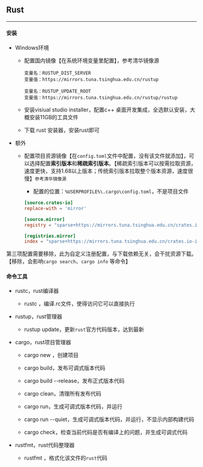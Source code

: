 ## Rust

---

#### 安装

- Windows环境
  
  - 配置国内镜像【在系统环境变量里配置】，参考清华镜像源
    
    ```context
    变量名：RUSTUP_DIST_SERVER
    变量值：https://mirrors.tuna.tsinghua.edu.cn/rustup
    
    变量名：RUSTUP_UPDATE_ROOT
    变量值：https://mirrors.tuna.tsinghua.edu.cn/rustup/rustup
    ```
  
  - 安装visiual studio installer，配置c++ 桌面开发集成，全选默认安装，大概安装11GB的工具文件
  
  - 下载 rust 安装器，安装rust即可

- 额外
  
  - 配置项目资源镜像【在`config.toml`文件中配置，没有该文件就添加】，可以选择配置**索引版本**和**稀疏索引版本**。【稀疏索引版本可以按需拉取资源，速度更快，支持1.68以上版本；传统索引版本拉取整个版本资源，速度很慢】`参考清华镜像源`
    
    - 配置的位置：`%USERPROFILE%\.cargo\config.toml`，不是项目文件
    
    ```toml
    [source.crates-io]
    replace-with = 'mirror'
    
    [source.mirror]
    registry = "sparse+https://mirrors.tuna.tsinghua.edu.cn/crates.io-index/"
    
    [registries.mirror]
    index = "sparse+https://mirrors.tuna.tsinghua.edu.cn/crates.io-index/"
    ```

第三项配置需要移除，此为自定义注册配置，与下载依赖无关，会干扰资源下载。【移除，会影响`cargo search`、`cargo info` 等命令】

#### 命令工具

- rustc，rust编译器
  
  - rustc <fileName>，编译.rc文件，使得访问它可以直接执行

- rustup，rust管理器
  
  - rustup update，更新`rust`官方代码版本，达到最新

- cargo，rust项目管理器
  
  - cargo new <Name>，创建项目
  
  - cargo build，发布可调式版本代码
  
  - cargo build --release，发布正式版本代码
  
  - cargo clean，清理所有发布代码
  
  - cargo run，生成可调式版本代码，并运行
  
  - cargo run --quiet，生成可调式版本代码，并运行，不显示内部构建代码
  
  - cargo check，检查当前代码是否有编译上的问题，并生成可调式代码

- rustfmt，rust代码整理器
  
  - rustfmt <fileName>，格式化该文件的`rust`代码
